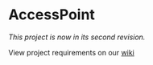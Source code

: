 # AccessPoint

*This project is now in its second revision.*

View project requirements on our [wiki](http://wiki.paxspace.org/index.php?title=RFID_v2)
